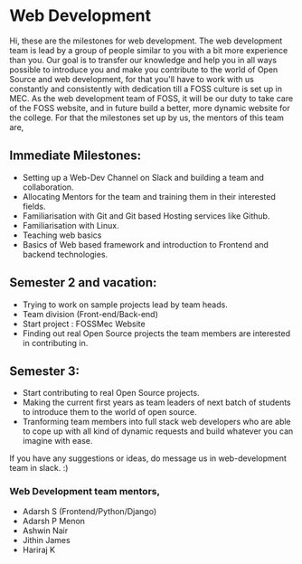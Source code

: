 # Web Development

Hi, these are the milestones for web development. The web development team is lead by a group of people similar to you with a bit more experience than you. Our goal is to transfer our knowledge and help you in all ways possible to introduce you and make you contribute to the world of Open Source and web development, for that you'll have to work with us constantly and consistently with dedication till a FOSS culture is set up in MEC. As the web development team of FOSS, it will be our duty to  take care of the FOSS website, and in future build a better, more dynamic website for the college. For that the milestones set up by us, the mentors of this team are, 

## Immediate Milestones:

* Setting up a Web-Dev Channel on Slack and building a team and collaboration.
* Allocating Mentors for the team and training them in their interested fields.
* Familiarisation with Git and Git based Hosting services like Github.
* Familiarisation with Linux.
* Teaching web basics
* Basics of Web based framework and introduction to Frontend and backend technologies.

## Semester 2 and vacation: 
* Trying to work on sample projects lead by team heads.
* Team division (Front-end/Back-end)
* Start project : FOSSMec Website
* Finding out real Open Source projects the team members are interested in contributing in.

## Semester 3: 
* Start contributing to real Open Source projects.
* Making the current first years as team leaders of next batch of students to introduce them to the world of open source.
* Tranforming team members into full stack web developers who are able to cope up with all kind of dynamic requests and build whatever you can imagine with ease.
 
If you have any suggestions or ideas, do message us in web-development team in slack. :)

### Web Development team mentors, 

* Adarsh S (Frontend/Python/Django)
* Adarsh P Menon
* Ashwin Nair
* Jithin James
* Hariraj K

